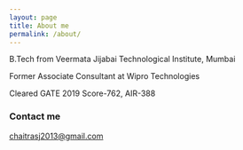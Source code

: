 ```yaml
---
layout: page
title: About me
permalink: /about/
---
```


B.Tech from Veermata Jijabai Technological Institute, Mumbai

Former Associate Consultant at Wipro Technologies

Cleared GATE 2019 Score-762, AIR-388


### Contact me

[chaitrasj2013@gmail.com](mailto:chaitrasj2013@gmail.com)

